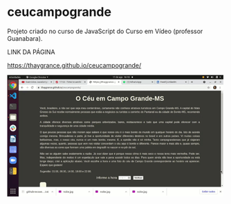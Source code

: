 # ceucampogrande
Projeto criado no curso de JavaScript do Curso em Vídeo (professor Guanabara).

LINK DA PÁGINA

https://thaygrance.github.io/ceucampogrande/

<img alt="Gif da Página" width="500" src="Gravação de tela de 17-08-2021 16_18_15.gif">

